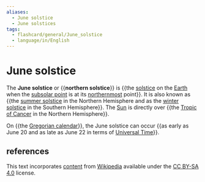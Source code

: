 ```yaml
---
aliases:
  - June solstice
  - June solstices
tags:
  - flashcard/general/June_solstice
  - language/in/English
---
```


# June solstice

The __June solstice__ or {{__northern solstice__}} is {{the [solstice](solstice.md) on the [Earth](Earth.md) when the [subsolar point](subsolar%20point.md) is at its [northernmost](north.md) point}}. It is also known as {{the [summer solstice](summer%20solstice.md) in the Northern Hemisphere and as the [winter solstice](winter%20solstice.md) in the Southern Hemisphere}}. The [Sun](Sun.md) is directly over {{the [Tropic of Cancer](Tropic%20of%20Cancer.md) in the Northern Hemisphere}}. <!--SR:!2024-08-14,26,270!2024-10-05,70,310!2024-10-06,71,310!2024-10-08,73,310-->

On {{the [Gregorian calendar](Gregorian%20calendar.md)}}, the June solstice can occur {{as early as June 20 and as late as June 22 in terms of [Universal Time](Universal%20Time.md)}}. <!--SR:!2024-09-16,57,310!2024-09-01,42,290-->

## references

This text incorporates [content](https://en.wikipedia.org/wiki/June_solstice) from [Wikipedia](Wikipedia.md) available under the [CC BY-SA 4.0](https://creativecommons.org/licenses/by-sa/4.0/) license.
